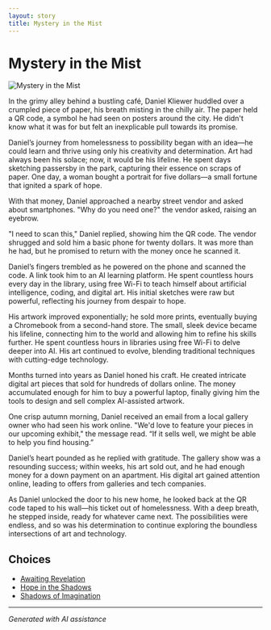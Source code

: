 ```yaml
---
layout: story
title: Mystery in the Mist
---
```


# Mystery in the Mist

![Mystery in the Mist](/input_images/20221113_162250.jpg)

In the grimy alley behind a bustling café, Daniel Kliewer huddled over a crumpled piece of paper, his breath misting in the chilly air. The paper held a QR code, a symbol he had seen on posters around the city. He didn't know what it was for but felt an inexplicable pull towards its promise.

Daniel’s journey from homelessness to possibility began with an idea—he could learn and thrive using only his creativity and determination. Art had always been his solace; now, it would be his lifeline. He spent days sketching passersby in the park, capturing their essence on scraps of paper. One day, a woman bought a portrait for five dollars—a small fortune that ignited a spark of hope.

With that money, Daniel approached a nearby street vendor and asked about smartphones. "Why do you need one?" the vendor asked, raising an eyebrow.

"I need to scan this," Daniel replied, showing him the QR code. The vendor shrugged and sold him a basic phone for twenty dollars. It was more than he had, but he promised to return with the money once he scanned it.

Daniel’s fingers trembled as he powered on the phone and scanned the code. A link took him to an AI learning platform. He spent countless hours every day in the library, using free Wi-Fi to teach himself about artificial intelligence, coding, and digital art. His initial sketches were raw but powerful, reflecting his journey from despair to hope.

His artwork improved exponentially; he sold more prints, eventually buying a Chromebook from a second-hand store. The small, sleek device became his lifeline, connecting him to the world and allowing him to refine his skills further. He spent countless hours in libraries using free Wi-Fi to delve deeper into AI. His art continued to evolve, blending traditional techniques with cutting-edge technology.

Months turned into years as Daniel honed his craft. He created intricate digital art pieces that sold for hundreds of dollars online. The money accumulated enough for him to buy a powerful laptop, finally giving him the tools to design and sell complex AI-assisted artwork.

One crisp autumn morning, Daniel received an email from a local gallery owner who had seen his work online. "We'd love to feature your pieces in our upcoming exhibit," the message read. “If it sells well, we might be able to help you find housing.”

Daniel’s heart pounded as he replied with gratitude. The gallery show was a resounding success; within weeks, his art sold out, and he had enough money for a down payment on an apartment. His digital art gained attention online, leading to offers from galleries and tech companies.

As Daniel unlocked the door to his new home, he looked back at the QR code taped to his wall—his ticket out of homelessness. With a deep breath, he stepped inside, ready for whatever came next. The possibilities were endless, and so was his determination to continue exploring the boundless intersections of art and technology.


## Choices

* [Awaiting Revelation](/stories/475838291_1316583769763327_611859964883411367_n)
* [Hope in the Shadows](/stories/20221113_161540)
* [Shadows of Imagination](/stories/20221014_111722)


---
*Generated with AI assistance*
